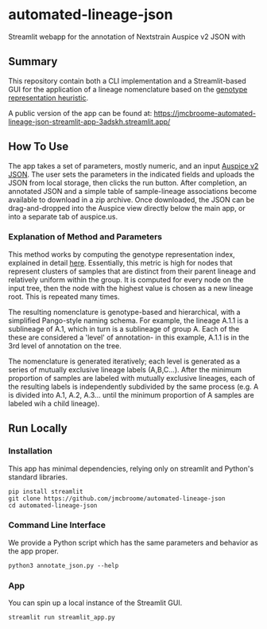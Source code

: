# automated-lineage-json
Streamlit webapp for the annotation of Nextstrain Auspice v2 JSON with 

## Summary

This repository contain both a CLI implementation and a Streamlit-based GUI for the application of a lineage nomenclature based on the [genotype representation heuristic](https://github.com/jmcbroome/automate-lineages-prototype).

A public version of the app can be found at: https://jmcbroome-automated-lineage-json-streamlit-app-3adskh.streamlit.app/

## How To Use

The app takes a set of parameters, mostly numeric, and an input [Auspice v2 JSON](https://docs.nextstrain.org/projects/auspice/en/stable/releases/v2.html). The user sets the parameters in the indicated fields and uploads the JSON from local storage, then clicks the run button.
After completion, an annotated JSON and a simple table of sample-lineage associations become available to download in a zip archive. Once downloaded, the JSON can be drag-and-dropped into the Auspice view directly below the main app, or into a separate tab of auspice.us.

### Explanation of Method and Parameters

This method works by computing the genotype representation index, explained in detail [here](https://github.com/jmcbroome/automate-lineages-prototype#mathematical-underpinnings). Essentially, this metric is high for nodes that represent clusters of samples that are distinct from their parent lineage and relatively uniform within the group. It is computed for every node on the input tree, then the node with the highest value is chosen as a new lineage root. This is repeated many times. 

The resulting nomenclature is genotype-based and hierarchical, with a simplified Pango-style naming schema. For example, the lineage A.1.1 is a sublineage of A.1, which in turn is a sublineage of group A. Each of the these are considered a 'level' of annotation- in this example, A.1.1 is in the 3rd level of annotation on the tree.

The nomenclature is generated iteratively; each level is generated as a series of mutually exclusive lineage labels (A,B,C...). After the minimum proportion of samples are labeled with mutually exclusive lineages, each of the resulting labels is independently subdivided by the same process (e.g. A is divided into A.1, A.2, A.3... until the minimum proportion of A samples are labeled wih a child lineage). 

## Run Locally

### Installation

This app has minimal dependencies, relying only on streamlit and Python's standard libraries.

```
pip install streamlit
git clone https://github.com/jmcbroome/automated-lineage-json
cd automated-lineage-json
```

### Command Line Interface

We provide a Python script which has the same parameters and behavior as the app proper.

```
python3 annotate_json.py --help
```

### App

You can spin up a local instance of the Streamlit GUI.

```
streamlit run streamlit_app.py
```